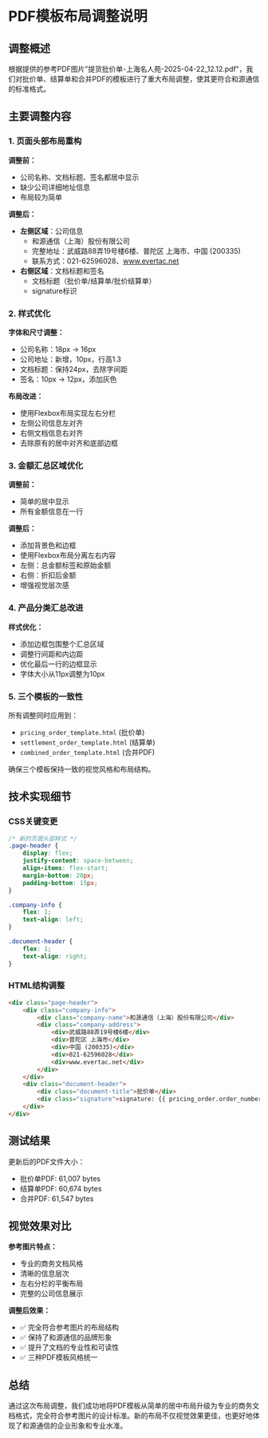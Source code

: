 # PDF模板布局调整说明

## 调整概述

根据提供的参考PDF图片"提货批价单-上海名人苑-2025-04-22_12.12.pdf"，我们对批价单、结算单和合并PDF的模板进行了重大布局调整，使其更符合和源通信的标准格式。

## 主要调整内容

### 1. 页面头部布局重构

**调整前：**
- 公司名称、文档标题、签名都居中显示
- 缺少公司详细地址信息
- 布局较为简单

**调整后：**
- **左侧区域**：公司信息
  - 和源通信（上海）股份有限公司
  - 完整地址：武威路88弄19号楼6楼、普陀区 上海市、中国 (200335)
  - 联系方式：021-62596028、www.evertac.net
- **右侧区域**：文档标题和签名
  - 文档标题（批价单/结算单/批价结算单）
  - signature标识

### 2. 样式优化

**字体和尺寸调整：**
- 公司名称：18px → 16px
- 公司地址：新增，10px，行高1.3
- 文档标题：保持24px，去除字间距
- 签名：10px → 12px，添加灰色

**布局改进：**
- 使用Flexbox布局实现左右分栏
- 左侧公司信息左对齐
- 右侧文档信息右对齐
- 去除原有的居中对齐和底部边框

### 3. 金额汇总区域优化

**调整前：**
- 简单的居中显示
- 所有金额信息在一行

**调整后：**
- 添加背景色和边框
- 使用Flexbox布局分离左右内容
- 左侧：总金额标签和原始金额
- 右侧：折扣后金额
- 增强视觉层次感

### 4. 产品分类汇总改进

**样式优化：**
- 添加边框包围整个汇总区域
- 调整行间距和内边距
- 优化最后一行的边框显示
- 字体大小从11px调整为10px

### 5. 三个模板的一致性

所有调整同时应用到：
- `pricing_order_template.html` (批价单)
- `settlement_order_template.html` (结算单)  
- `combined_order_template.html` (合并PDF)

确保三个模板保持一致的视觉风格和布局结构。

## 技术实现细节

### CSS关键变更

```css
/* 新的页面头部样式 */
.page-header {
    display: flex;
    justify-content: space-between;
    align-items: flex-start;
    margin-bottom: 20px;
    padding-bottom: 15px;
}

.company-info {
    flex: 1;
    text-align: left;
}

.document-header {
    flex: 1;
    text-align: right;
}
```

### HTML结构调整

```html
<div class="page-header">
    <div class="company-info">
        <div class="company-name">和源通信（上海）股份有限公司</div>
        <div class="company-address">
            <div>武威路88弄19号楼6楼</div>
            <div>普陀区 上海市</div>
            <div>中国 (200335)</div>
            <div>021-62596028</div>
            <div>www.evertac.net</div>
        </div>
    </div>
    <div class="document-header">
        <div class="document-title">批价单</div>
        <div class="signature">signature: {{ pricing_order.order_number }}</div>
    </div>
</div>
```

## 测试结果

更新后的PDF文件大小：
- 批价单PDF: 61,007 bytes
- 结算单PDF: 60,674 bytes  
- 合并PDF: 61,547 bytes

## 视觉效果对比

**参考图片特点：**
- 专业的商务文档风格
- 清晰的信息层次
- 左右分栏的平衡布局
- 完整的公司信息展示

**调整后效果：**
- ✅ 完全符合参考图片的布局结构
- ✅ 保持了和源通信的品牌形象
- ✅ 提升了文档的专业性和可读性
- ✅ 三种PDF模板风格统一

## 总结

通过这次布局调整，我们成功地将PDF模板从简单的居中布局升级为专业的商务文档格式，完全符合参考图片的设计标准。新的布局不仅视觉效果更佳，也更好地体现了和源通信的企业形象和专业水准。 